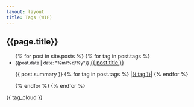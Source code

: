 ```yaml
---
layout: layout
title: Tags (WIP)
---
```

<h2 class="post_title">{{page.title}}</h2>
<ul>
  {% for post in site.posts %}
  {% for tag in post.tags %}
  <li class="archive_list">
    <time style="color:#000006;font-size:12px;" datetime='{{ post.date | date: "%Y-%m-%d"}}'>{{post.date | date: "%m/%d/%y"}}</time> <a class="archive_list_article_link" href='{{ post.url }}'>{{ post.title }}</a>
    <p class="summary">{{ post.summary }}
     {% for tag in post.tags %}
     |<font size=-1><a class="tag_list_link" href="/tag/{{ tag }}">{{ tag }}</a></font>|
     {% endfor %}
  </li>
  {% endfor %}
  {% endfor %}
</ul>


{{ tag_cloud }}
